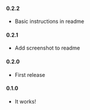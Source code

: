 #### 0.2.2
 - Basic instructions in readme

#### 0.2.1
 - Add screenshot to readme

#### 0.2.0
 - First release

#### 0.1.0
 - It works!
